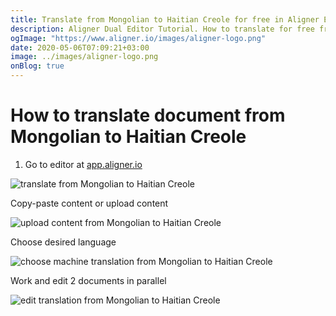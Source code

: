 ```yaml
---
title: Translate from Mongolian to Haitian Creole for free in Aligner Editor
description: Aligner Dual Editor Tutorial. How to translate for free from Mongolian to Haitian Creole. Aligner is multilingual document management platform. 
ogImage: "https://www.aligner.io/images/aligner-logo.png"
date: 2020-05-06T07:09:21+03:00
image: ../images/aligner-logo.png
onBlog: true
---
```


# How to translate document from Mongolian to Haitian Creole

1. Go to editor at [app.aligner.io](https://app.aligner.io "Aligner App web page")

![translate from Mongolian to Haitian Creole](../aligner-blank-editor.png "translate from Mongolian to Haitian Creole")

Copy-paste content or upload content

![upload content from Mongolian to Haitian Creole](../aligner-uploaded-document.png "upload content from Mongolian to Haitian Creole")

Choose desired language

![choose machine translation from Mongolian to Haitian Creole](../aligner-language-dropdown.png "choose machine translation from Mongolian to Haitian Creole")

Work and edit 2 documents in parallel

![edit translation from Mongolian to Haitian Creole](../aligner-double-sitded-editor.png "edit translation from Mongolian to Haitian Creole")

